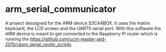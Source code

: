# arm_serial_communicator
A project dessigned for the ARM device S3C44BOX. It uses the matrix keyboard, the LCD screen and the UART0 serial port.
With this software the ARM device is meant to get connected to the Raspberry Pi router which is running the https://github.com/ucm-master-sed-2015/raspy_serial_router_scripts 
